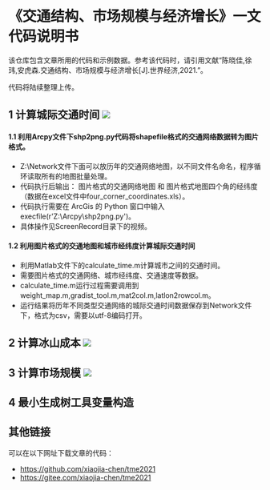 # 《交通结构、市场规模与经济增长》一文代码说明书

该仓库包含文章所用的代码和示例数据。参考该代码时，请引用文献“陈晓佳,徐玮,安虎森.交通结构、市场规模与经济增长[J].世界经济,2021.”。

代码将陆续整理上传。

## 1 计算城际交通时间 ![](http://latex.codecogs.com/svg.latex?T_{ijt}^m)

#### 1.1 利用Arcpy文件下shp2png.py代码将shapefile格式的交通网络数据转为图片格式。
* Z:\Network文件下面可以放历年的交通网络地图，以不同文件名命名，程序循环读取所有的地图批量处理。
* 代码执行后输出： 图片格式的交通网络地图 和 图片格式地图四个角的经纬度（数据在excel文件中four_corner_coordinates.xls）。
* 代码执行需要在 ArcGis 的 Python 窗口中输入 execfile(r'Z:\Arcpy\shp2png.py')。
* 具体操作见ScreenRecord目录下的视频。

#### 1.2 利用图片格式的交通地图和城市经纬度计算城际交通时间
* 利用Matlab文件下的calculate_time.m计算城市之间的交通时间。
* 需要图片格式的交通网络、城市经纬度、交通速度等数据。
* calculate_time.m运行过程需要调用到weight_map.m,gradist_tool.m,mat2col.m,latlon2rowcol.m。
* 运行结果将历年不同类型交通网络的城际交通时间数据保存到Network文件下，格式为csv，需要以utf-8编码打开。

## 2 计算冰山成本 ![](http://latex.codecogs.com/svg.latex?tau_{it})


## 3 计算市场规模 ![](http://latex.codecogs.com/svg.latex?MS_{it})


## 4 最小生成树工具变量构造

## 其他链接 
可以在以下网址下载文章的代码：
* https://github.com/xiaojia-chen/tme2021
* https://gitee.com/xiaojia-chen/tme2021
